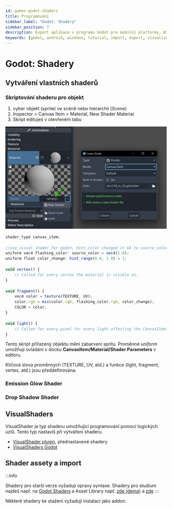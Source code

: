 ```yaml
---
id: games-godot-shaders
title: Programování
sidebar_label: "Godot: Shadery"
sidebar_position: 7
description: Export aplikace v programu Godot pro mobilní platformy, Windows a Linux
keywords: [godot, android, windows, tutorial, import, export, vizualizace, 3D, blender, blender3d, instalace, nastavení, digitální modelování]
---
```


# Godot: Shadery

## Vytváření vlastních shaderů

### Skriptování shaderu pro objekt

1. vyber objekt (sprite) ve scéně nebo hierarchii (*Scene*)
2. Inspector > Canvas Item > Material, New Shader Material
3. Skript edituješ v otevřeném tabu

![image](./images/godotshader-1.jpg)

```jsx {0} title="GODOT SHADER SCRIPT" showLineNumbers
shader_type canvas_item;

//use visual shader for godot, hint_color changed in G4 to source_color
uniform vec4 flashing_color: source_color = vec4(1.0);
uniform float color_change: hint_range(0.0, 1.0) = 1;

void vertex() {
	// Called for every vertex the material is visible on.
}

void fragment() {
	vec4 color = texture(TEXTURE, UV);
	color.rgb = mix(color.rgb, flashing_color.rgb, color_change); 
	COLOR = color;
}

void light() {
	// Called for every pixel for every light affecting the CanvasItem.
}
```
Tento skript přiřazený objektu mění zabarvení spritu. Proměnné *uniform* umožňují ovládání v docku **CanvasItem/Material/Shader Parameters** v editoru.

Klíčová slova proměnných (TEXTURE, UV, atd.) a funkce (light, fragment, vertex, atd.) jsou předdefinována.

### Emission Glow Shader

### Drop Shadow Shader

## VisualShaders

VisualShader je typ shaderu umožňující programování pomocí logických uzlů. Tento typ nastavíš při vytváření shaderu.

- [VisualShader plugin](https://github.com/arkology/ShaderV), přednastavené shadery
- [VisualShaders Godot](https://docs.godotengine.org/en/stable/tutorials/shaders/visual_shaders.html)



## Shader assety a import

:::info

Shadery pro starší verze vyžadují opravy syntaxe. Shadery pro studium najdeš např. na [Godot Shaders](https://godotshaders.com/shader/) a 
Asset Library např. [zde (dema)](https://godotengine.org/asset-library/asset?filter=Shaders+Demo&category=&godot_version=&cost=&sort=updated) a [zde](https://godotengine.org/asset-library/asset?filter=&category=3&godot_version=&cost=&sort=updated)
:::

Některé shadery ke stažení vyžadují instalaci jako addon. 






